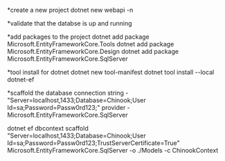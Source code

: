 *create a new project
dotnet new webapi -n <project>

*validate that the databse is up and running

*add packages to the project
dotnet add package Microsoft.EntityFrameworkCore.Tools
dotnet add package Microsoft.EntityFrameworkCore.Design
dotnet add package Microsoft.EntityFrameworkCore.SqlServer

*tool install for dotnet
dotnet new tool-manifest
dotnet tool install --local dotnet-ef

*scaffold the database
connection string - "Server=localhost,1433;Database=Chinook;User Id=sa;Password=Passw0rd123;"
provider - Microsoft.EntityFrameworkCore.SqlServer

dotnet ef dbcontext scaffold "Server=localhost,1433;Database=Chinook;User Id=sa;Password=Passw0rd123;TrustServerCertificate=True" Microsoft.EntityFrameworkCore.SqlServer -o ./Models -c ChinookContext